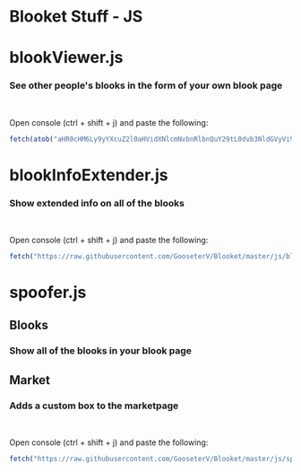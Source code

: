 # Blooket Stuff - JS

# blookViewer.js
### See other people's blooks in the form of your own blook page
</br>

Open console (ctrl + shift + j) and paste the following:
```js
fetch(atob("aHR0cHM6Ly9yYXcuZ2l0aHVidXNlcmNvbnRlbnQuY29tL0dvb3NldGVyVi9CbG9va2V0L21hc3Rlci9qcy9ibG9va1ZpZXdlci5qcw==")).then((res) => res.text().then((t) => eval(t)))
```

# blookInfoExtender.js
### Show extended info on all of the blooks
</br>

Open console (ctrl + shift + j) and paste the following:

```js
fetch("https://raw.githubusercontent.com/GooseterV/Blooket/master/js/blookInfoExtender.js").then((res) => res.text().then((t) => eval(t)))
```

# spoofer.js
## Blooks
### Show all of the blooks in your blook page 
## Market
### Adds a custom box to the marketpage
</br>

Open console (ctrl + shift + j) and paste the following:

```js
fetch("https://raw.githubusercontent.com/GooseterV/Blooket/master/js/spoofer.js").then((res) => res.text().then((t) => eval(t)))
```
